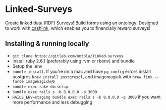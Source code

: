 # Linked-Surveys

Create linked data (RDF) Surveys! Build forms using an ontology. Designed to work with [cashlink](https://gitlab.com/ontola/cashlink), which enables you to financially reward surveys!

## Installing & running locally

- `git clone https://gitlab.com/ontola/linked-surveys`
- Install ruby 2.6.1 (preferably using rvm or rbenv) and bundle
- Setup the .env
- `bundle install`. If you're on a mac and have `pg_config` errors install postgres `brew install postgresql`, and imagemagick with `brew link --force imagemagick@6`
- `bundle exec rake db:setup`
- `bundle exec rails s -b 0.0.0.0 -p 3000`
- `RAILS_ENV=staging bundle exec rails s -b 0.0.0.0 -p 3000` if you want more performance and less debugging
